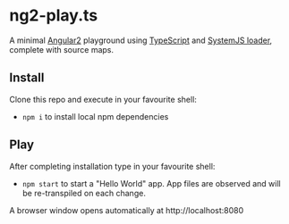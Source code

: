 # ng2-play.ts

A minimal [Angular2](https://angular.io/) playground using [TypeScript](http://www.typescriptlang.org/) and [SystemJS loader](https://github.com/systemjs/systemjs),
complete with source maps.

## Install

Clone this repo and execute in your favourite shell:

* `npm i` to install local npm dependencies

## Play

After completing installation type in your favourite shell:

* `npm start` to start a "Hello World" app. App files are observed and will be re-transpiled on each change.

A browser window opens automatically at http://localhost:8080

